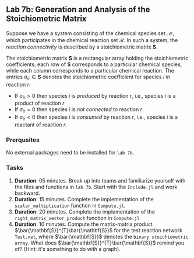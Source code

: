 ## Lab 7b: Generation and Analysis of the Stoichiometric Matrix
Suppose we have a system consisting of the chemical species set $\mathcal{M}$, which participates in the chemical reaction set $\mathcal{R}$. In such a system, the _reaction connectivity_ is described by a stoichiometric matrix $\mathbf{S}$. 

The stoichiometric matrix $\mathbf{S}$ is a rectangular array holding the stoichiometric coefficients; each row of $\mathbf{S}$ corresponds to a particular chemical species, while each column corresponds to a particular chemical reaction. The entries $\sigma_{ir}\in\mathbf{S}$ denotes the stoichiometric coefficient for species $i$ in reaction $r$:
* If $\sigma_{ir}>0$ then species $i$ is _produced_ by reaction $r$, i.e., species $i$ is a product of reaction $r$ 
* If $\sigma_{ir}=0$ then species $i$ is _not connected to_ reaction $r$
* If $\sigma_{ir}<0$ then species $i$ is _consumed_ by reaction $r$, i.e., species $i$ is a reactant of reaction $r$.

### Prerqusites
No external packages need to be installed for `lab 7b`.

### Tasks
1. __Duration__: 05 minutes. Break up into teams and familiarize yourself with the files and functions in `lab 7b`. Start with the `Include.jl` and work backward. 
1. __Duration__: 15 minutes. Complete the implementation of the `scalar_multiplication` function in `Compute.jl`. 
1. __Duration__: 20 minutes. Complete the implementation of the `right_matrix_vector_product` function in `Compute.jl`
1. __Duration__: 10 minutes. Compute the matrix-matrix product $\bar{\mathbf{S}}^{T}\bar{\mathbf{S}}$ for the test reaction network 
`Test.net`, where $\bar{\mathbf{S}}$ denotes the `binary stoichiometric array`. What does $\bar{\mathbf{S}}^{T}\bar{\mathbf{S}}$ remind you of? (Hint: it's something to do with a graph).